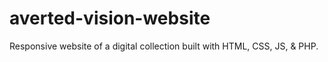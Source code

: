 # averted-vision-website
Responsive website of a digital collection built with HTML, CSS, JS, &amp; PHP.
